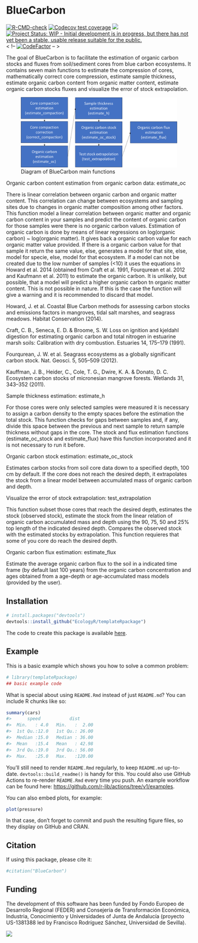 
<!-- README.md is generated from README.Rmd. Please edit that file -->

# BlueCarbon

<!-- badges: start -->

[![R-CMD-check](https://github.com/EcologyR/templateRpackage/actions/workflows/R-CMD-check.yaml/badge.svg)](https://github.com/EcologyR/templateRpackage/actions/workflows/R-CMD-check.yaml)
[![Codecov test
coverage](https://codecov.io/gh/EcologyR/templateRpackage/branch/master/graph/badge.svg)](https://app.codecov.io/gh/EcologyR/templateRpackage?branch=master)
[![](https://img.shields.io/badge/lifecycle-experimental-orange.svg)](https://lifecycle.r-lib.org/articles/stages.html#experimental)
[![Project Status: WIP - Initial development is in progress, but there
has not yet been a stable, usable release suitable for the
public.](https://www.repostatus.org/badges/latest/wip.svg)](https://www.repostatus.org/#wip)
\< !–
[![CodeFactor](https://www.codefactor.io/repository/github/ecologyr/templaterpackage/badge)](https://www.codefactor.io/repository/github/ecologyr/templaterpackage)
– \>

<!-- badges: end -->

The goal of BlueCarbon is to facilitate the estimation of organic carbon
stocks and fluxes from soil/sediment cores from blue carbon ecosystems.
It contains seven main functions to estimate the compression of cores,
mathematically correct core compression, estimate sample thickness,
estimate organic carbon content from organic matter content, estimate
organic carbon stocks fluxes and visualize the error of stock
extrapolation.

<figure>
<img src="images/esquemaBC.png"
alt="Diagram of BlueCarbon main functions" />
<figcaption aria-hidden="true">Diagram of BlueCarbon main
functions</figcaption>
</figure>

Organic carbon content estimation from organic carbon data: estimate_oc

There is linear correlation between organic carbon and organic matter
content. This correlation can change between ecosystems and sampling
sites due to changes in organic matter composition among other factors.
This function model a linear correlation between organic matter and
organic carbon content in your samples and predict the content of
organic carbon for those samples were there is no organic carbon values.
Estimation of organic carbon is done by means of linear regressions on
log(organic carbon) ~ log(organic matter). It gives back a organic
carbon value for each organic matter value provided. If there is a
organic carbon value for that sample it return the same value, else,
generates a model for that site, else, model for specie, else, model for
that ecosystem. If a model can not be created due to the low number of
samples (\<10) it uses the equations in Howard et al. 2014 (obtained
from Craft et al. 1991, Fourqurean et al. 2012 and Kaufmann et al. 2011)
to estimate the organic carbon. It is unlikely, but possible, that a
model will predict a higher organic carbon tn organic matter content.
This is not possible in nature. If this is the case the function will
give a warning and it is recommended to discard that model.

Howard, J. et al. Coastal Blue Carbon methods for assessing carbon
stocks and emissions factors in mangroves, tidal salt marshes, and
seagrass meadows. Habitat Conservation (2014).

Craft, C. B., Seneca, E. D. & Broome, S. W. Loss on ignition and
kjeldahl digestion for estimating organic carbon and total nitrogen in
estuarine marsh soils: Calibration with dry combustion. Estuaries 14,
175–179 (1991).

Fourqurean, J. W. et al. Seagrass ecosystems as a globally significant
carbon stock. Nat. Geosci. 5, 505–509 (2012).

Kauffman, J. B., Heider, C., Cole, T. G., Dwire, K. A. & Donato, D. C.
Ecosystem carbon stocks of micronesian mangrove forests. Wetlands 31,
343–352 (2011).

Sample thickness estimation: estimate_h

For those cores were only selected samples were measured it is necessary
to assign a carbon density to the empty spaces before the estimation the
total stock. This function checks for gaps between samples and, if any,
divide this space between the previous and next sample to return sample
thickness without gaps in the core. The stock and flux estimation
functions (estimate_oc_stock and estimate_flux) have this function
incorporated and it is not necessary to run it before.

Organic carbon stock estimation: estimate_oc_stock

Estimates carbon stocks from soil core data down to a specified depth,
100 cm by default. If the core does not reach the desired depth, it
extrapolates the stock from a linear model between accumulated mass of
organic carbon and depth.

Visualize the error of stock extrapolation: test_extrapolation

This function subset those cores that reach the desired depth, estimates
the stock (observed stock), estimate the stock from the linear relation
of organic carbon accumulated mass and depth using the 90, 75, 50 and
25% top length of the indicated desired depth. Compares the observed
stock with the estimated stocks by extrapolation. This function
requieres that some of you core do reach the desired depth.

Organic carbon flux estimation: estimate_flux

Estimate the average organic carbon flux to the soil in a indicated time
frame (by default last 100 years) from the organic carbon concentration
and ages obtained from a age-depth or age-accumulated mass models
(provided by the user).

## Installation

``` r
# install.packages("devtools")
devtools::install_github("EcologyR/templateRpackage")
```

The code to create this package is available
[here](https://gist.github.com/Pakillo/999e34301c56011138ef164363502465).

## Example

This is a basic example which shows you how to solve a common problem:

``` r
# library(templateRpackage)
## basic example code
```

What is special about using `README.Rmd` instead of just `README.md`?
You can include R chunks like so:

``` r
summary(cars)
#>      speed           dist       
#>  Min.   : 4.0   Min.   :  2.00  
#>  1st Qu.:12.0   1st Qu.: 26.00  
#>  Median :15.0   Median : 36.00  
#>  Mean   :15.4   Mean   : 42.98  
#>  3rd Qu.:19.0   3rd Qu.: 56.00  
#>  Max.   :25.0   Max.   :120.00
```

You’ll still need to render `README.Rmd` regularly, to keep `README.md`
up-to-date. `devtools::build_readme()` is handy for this. You could also
use GitHub Actions to re-render `README.Rmd` every time you push. An
example workflow can be found here:
<https://github.com/r-lib/actions/tree/v1/examples>.

You can also embed plots, for example:

``` r
plot(pressure)
```

In that case, don’t forget to commit and push the resulting figure
files, so they display on GitHub and CRAN.

## Citation

If using this package, please cite it:

``` r
#citation("BlueCarbon")
```

## Funding

The development of this software has been funded by Fondo Europeo de
Desarrollo Regional (FEDER) and Consejería de Transformación Económica,
Industria, Conocimiento y Universidades of Junta de Andalucía (proyecto
US-1381388 led by Francisco Rodríguez Sánchez, Universidad de Sevilla).

![](https://ecologyr.github.io/workshop/images/logos.png)
